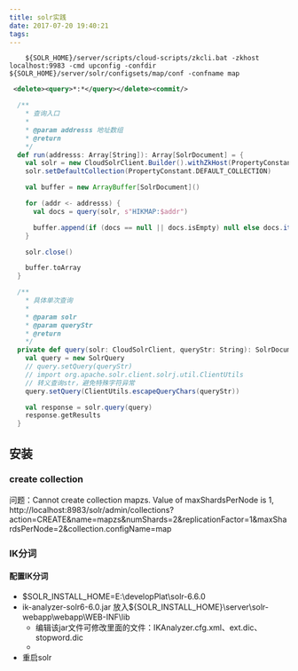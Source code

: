 ```yaml
---
title: solr实践
date: 2017-07-20 19:40:21
tags:
---
```


``` shell
    ${SOLR_HOME}/server/scripts/cloud-scripts/zkcli.bat -zkhost localhost:9983 -cmd upconfig -confdir ${SOLR_HOME}/server/solr/configsets/map/conf -confname map

```

``` xml
 <delete><query>*:*</query></delete><commit/> 
```


``` scala
  /**
    * 查询入口
    *
    * @param addresss 地址数组
    * @return
    */
  def run(addresss: Array[String]): Array[SolrDocument] = {
    val solr = new CloudSolrClient.Builder().withZkHost(PropertyConstant.ZK_HOST).build
    solr.setDefaultCollection(PropertyConstant.DEFAULT_COLLECTION)

    val buffer = new ArrayBuffer[SolrDocument]()

    for (addr <- addresss) {
      val docs = query(solr, s"HIKMAP:$addr")

      buffer.append(if (docs == null || docs.isEmpty) null else docs.iterator().next())
    }

    solr.close()

    buffer.toArray
  }

  /**
    * 具体单次查询
    *
    * @param solr
    * @param queryStr
    * @return
    */
  private def query(solr: CloudSolrClient, queryStr: String): SolrDocumentList = {
    val query = new SolrQuery
    // query.setQuery(queryStr)
    // import org.apache.solr.client.solrj.util.ClientUtils
    // 转义查询str，避免特殊字符异常
    query.setQuery(ClientUtils.escapeQueryChars(queryStr))

    val response = solr.query(query)
    response.getResults
  }
```

## 安装


### create collection
问题：Cannot create collection mapzs. Value of maxShardsPerNode is 1,
http://localhost:8983/solr/admin/collections?action=CREATE&name=mapzs&numShards=2&replicationFactor=1&maxShardsPerNode=2&collection.configName=map

### IK分词
#### 配置IK分词
- $SOLR_INSTALL_HOME=E:\developPlat\solr-6.6.0
- ik-analyzer-solr6-6.0.jar 放入${SOLR_INSTALL_HOME}\server\solr-webapp\webapp\WEB-INF\lib
    + 编辑该jar文件可修改里面的文件：IKAnalyzer.cfg.xml、ext.dic、stopword.dic
    + 
- 重启solr

